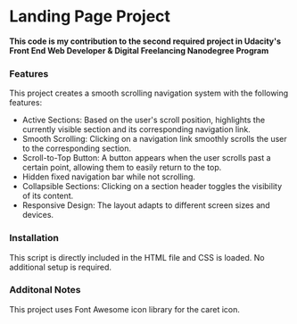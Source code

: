 # Landing Page Project

**This code is my contribution to the second required project in Udacity's Front End Web Developer & Digital Freelancing Nanodegree Program**

### Features

This project creates a smooth scrolling navigation system with the following features:

- Active Sections: Based on the user's scroll position, highlights the currently visible section and its corresponding navigation link.
- Smooth Scrolling: Clicking on a navigation link smoothly scrolls the user to the corresponding section.
- Scroll-to-Top Button: A button appears when the user scrolls past a certain point, allowing them to easily return to the top.
- Hidden fixed navigation bar while not scrolling.
- Collapsible Sections: Clicking on a section header toggles the visibility of its content.
- Responsive Design: The layout adapts to different screen sizes and devices.

### Installation

This script is directly included in the HTML file and CSS is loaded. No additional setup is required.

### Additonal Notes

This project uses Font Awesome icon library for the caret icon.
